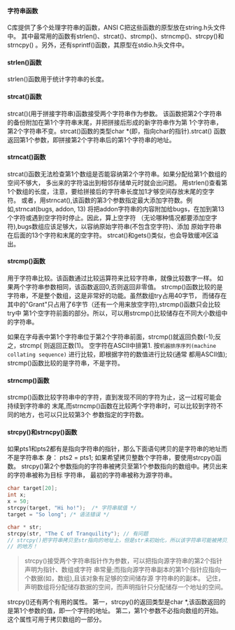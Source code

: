 #### 字符串函数
C库提供了多个处理字符串的函数，ANSI C把这些函数的原型放在string.h头文件中。
其中最常用的函数有strlen()、strcat()、strcmp()、strncmp()、strcpy()和strncpy()
。另外，还有sprintf()函数，其原型在stdio.h头文件中。


#### strlen()函数
strlen()函数用于统计字符串的长度。


#### strcat()函数
strcat()(用于拼接字符串)函数接受两个字符串作为参数。
该函数把第2个字符串的备份附加在第1个字符串末尾，并把拼接后形成的新字符串作为第
1个字符串，第2个字符串不变。strcat()函数的类型char *(即，指向char的指针).strcat()
函数返回第1个参数，即拼接第2个字符串后的第1个字符串的地址。


#### strncat()函数
strcat()函数无法检查第1个数组是否能容纳第2个字符串。如果分配给第1个数组的空间不够大，
多出来的字符溢出到相邻存储单元时就会出问题。
用strlen()查看第1个数组的长度，注意，要给拼接后的字符串长度加1才够空间存放末尾的空字
符。
或者，用strncat(),该函数的第3个参数指定最大添加字符数。例如,strncat(bugs, addon, 13)
将把addon字符串的内容附加给bugs，在加到第13个字符或遇到空字符时停止。因此，算上空字符
（无论哪种情况都要添加空字符),bugs数组应该足够大，以容纳原始字符串(不包含空字符)、添加
原始字符串在后面的13个字符和末尾的空字符。
strcat()和gets()类似，也会导致缓冲区溢出。


#### strcmp()函数
用于字符串比较。该函数通过比较运算符来比较字符串，就像比较数字一样。
如果两个字符串参数相同，该函数返回0,否则返回非零值。
strcmp()函数比较的是字符串，不是整个数组，这是非常好的功能。虽然数组try占用40字节，
而储存在其中的"Grant"只占用了6字节（还有一个用来放空字符),strcmp()函数只会比较try中
第1个空字符前面的部分。所以，可以用strcmp()比较储存在不同大小数组中的字符串。

如果在字母表中第1个字符串位于第2个字符串前面，strcmp()就返回负数(-1);反之，strcmp(
则返回正数(1)。
空字符在ASCII中排第1.
按`机器排序序列(machine collating sequence)` 进行比较，即根据字符的数值进行比较(通常
都用ASCII值);
strcmp()函数比较的是字符串，不是字符。


#### strncmp()函数
strcmp()函数比较字符串中的字符，直到发现不同的字符为止，这一过程可能会持续到字符串的
末尾,而strncmp()函数在比较两个字符串时，可以比较到字符不同的地方，也可以只比较第3个
参数指定的字符数。


#### strcpy()和strncpy()函数
如果pts1和pts2都有是指向字符串的指针，那么下面语句拷贝的是字符串的地址而不是字符串本
身：
pts2 = pts1;
如果希望拷贝整数个字符串，要使用strcpy()函数。
strcpy()第2个参数指向的字符串被拷贝至第1个参数指向的数组中。拷贝出来的字符串被称为目标
字符串， 最初的字符串被称为源字符串。
```c
char target[20];
int x;
x = 50;
strcpy(target, "Hi ho!");  /* 字符串赋值 */
target = "So long"; /* 语法错误 */

char * str;
strcpy(str, "The C of Tranquility"); // 有问题
// strcpy()把字符串拷贝至str指向的地址上，但是str未初始化，所以该字符串可能被拷贝到任意
// 的地方！
```
> strcpy()接受两个字符串指针作为参数，可以把指向源字符串的第2个指针声明为指针、数组或字符
串常量;而指向源字符串副本的第1个指针应指向一个数据(如，数组),且该对象有足够的空间储存源
字符串的的副本。
记住，声明数组将分配储存数据的空间，而声明指针只分配储存一个地址的空间。

strcpy()还有两个有用的属性。
第一，strcpy()的返回类型是char *,该函数返回的是第1个参数的值，即一个字符的地址。
第二，第1个参数不必指向数组的开始。这个属性可用于拷贝数组的一部分。
